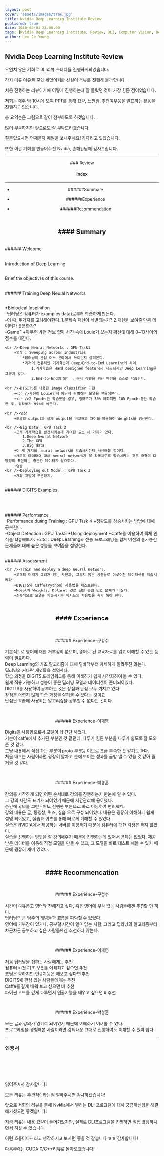 ```yaml
---
layout: post
cover: 'assets/images/tree.jpg'
title: Nvidia Deep Learning Institute Review
published: true
date: 2020-05-03 22:00:00
tags: [Nvidia Deep Learning Institute, Review, DLI, Computer Vision, Deep Learning, Machine Learning]
author: Lee Je Young
---
```


## Nvidia Deep Learning Institute Review<br />

우연치 않은 기회로 DLI리뷰 스터디들 진행하게되었습니다.

각자 다른 이유로 모인 세명이지만 성실이 리뷰를 진행해 볼까합니다.

처음 진행하는 리뷰이기에 어떻게 진행하는지 잘 몰랐던 것이 가장 힘든 점이었습니다.

저희는 매주 밤 10시에 모여 PPT를 통해 요약, 느낀점, 추천여부등을 발표하는 활동을 진행하고 있습니다.

총 요약본은 그림으로 같이 첨부하도록 하겠습니다.

많이 부족하지만 앞으로도 잘 부탁드리겠습니다.

질문있으시면 언제든지 메일을 보내주세요! 기다리고 있겠습니다.

또한 이런 기회를 만들어주신 Nvidia, 손해인님께 감사드립니다.

<hr />
<center>
### Review

<amp-img src="{{ site.baseurl }}assets/DLI_Computer_Vision/Review/1.png" width="656" height="400" layout="responsive" alt="" class="mb3"></amp-img>

#### Index<br />
---

- ######Summary

- ######Experience

- ######Recommendation

</center>



<br /><center>#### Summary</center>
---

<br />###### Welcome

<br />Introduction of Deep Learning

<br />Brief the objectives of this course.

<br />###### Training Deep Neural Networks

<br />*Biological Inspiration
	<br />-딥러닝은 컴퓨터가 examples(data)로부터 학습하게 만든다.
	<br />-이 때, 두가지를 고려해야한다.
		1.문제속 패턴이 식별되는가?
		2.패턴을 보여줄 만큼 데이터가 충분한가?
	<br />-Game 1
		+아무런 사전 정보 없이 사진 속에 Louie가 있는지 확신에 대해 0~10사이의 점수를 매긴다.
		
	<br />-Deep Neural Networks : GPU Task1
		+영상 : Sweeping across industries
			*딥러닝이 산업 어느 분야에서 쓰이는지 살펴본다.
			*과거의 전통적인 기계학습과 Deep/End-to-End Learning의 차이
				1.기계학습은 Hand designed feature가 제공되지만 Deep Learning은 그렇지 않다.
				2.End-to-End의 의미 : 문제 식별을 위한 패턴을 스스로 학습한다.
				
	<br />-DIGITS를 이용한 Image classifier 구현
		+<br />사진이 Louie인지 아닌지 판별하는 모델을 만들어본다.
		+<br />2 Epochs만 학습했을 경우, 정확도가 50% 이하지만 100 Epochs동안 학습한 후, 정확도가 99%에 이른다.
		
	<br />-영상
		+모델의 output과 실제 output을 비교하고 차이를 이용하여 Weights를 갱신한다.
		
	<br />-Big Data : GPU Task 2
		+근래 기계학습을 발전시키는데 기여한 요소 세 가지가 있다.
			1.Deep Neural Network
			2.The GPU
			3.Big data
		+이 세 가지를 neural network를 학습시키는데 사용해볼 것이다.
		+새로운 데이터에 대해 neural network가 잘 작동하도록 학습시키는 것은 환경의 다양성이 표현되는 충분한 데이터가 필요하다.
		+영상
	<br />-Deploying out Model : GPU Task 3
		+개와 고양이 구분하기.
		
	
<br />###### DIGITS Examples
<br />
<amp-img src="{{ site.baseurl }}assets/DLI_Computer_Vision/Review/9.png" width="656" height="400" layout="responsive" alt="" class="mb3"></amp-img>
<br />
<amp-img src="{{ site.baseurl }}assets/DLI_Computer_Vision/Review/10.png" width="656" height="400" layout="responsive" alt="" class="mb3"></amp-img>
<br />
<amp-img src="{{ site.baseurl }}assets/DLI_Computer_Vision/Review/11.png" width="656" height="400" layout="responsive" alt="" class="mb3"></amp-img>

<br />###### Performance
	<br />-Performance during Training : GPU Task 4
		+정확도를 상승시키는 방법에 대해 공부한다.
	<br />-Object Detection : GPU Task5
		+Using deployment
		+Caffe를 이용하여 객체 인식을 학습해보자.
		+의의 : Deep Learning과 전통 프로그래밍을 합쳐 이전의 불가능한 문제들에 대해 높은 성능을 보여줌을 설명한다.
		
<br />###### Assessment
	
	<br />-Train and deploy a deep neural network.
		+고래의 머리가 그려져 있는 사진과, 그렇지 않은 사진들로 이루어진 데이터셋을 학습시켜라. 
		+DIGITS와 Caffe(Python) 사용법을 테스트한다.
		+Model과 Weights, Dataset 경로 설정 관련 빈칸 문제가 나온다.
		+최종적으로 모델을 학습시키는 메서드의 사용법을 숙지 해야 한다.
		

<br /><center>#### Experience</center>
---
<br /><center>###### Experience-구정수</center>
<br />기본적으로 영어에 대한 거부감이 없으며, 영어로 된 교육자료를 읽고 이해할 수 있는 능력이 필요하다.
<br />Deep Learning의 기초 알고리즘에 대해 밑바닥부터 자세하게 알려주진 않는다. 
<br />딥러닝의 커다란 개념들을 설명한다.
<br />학습 과정을 DIGITS 프레임워크를 통해 이해하기 쉽게 시각화하여 볼 수 있다.
<br />쉽게 적용 가능하고 성능이 좋은 딥러닝 모델과 데이터셋이 준비되어있다. 
<br />DIGITS를 사용하여 공부하는 것은 장점과 단점 모두 가지고 있다.
<br />장점은 어렵지 않게 학습 과정을 살펴볼 수 있다는 것이고
<br />단점은 학습에 사용되는 알고리즘을 공부할 수 없다는 것이다.

<br /><center>###### Experience-이제영</center>
<br />Digits을 사용함으로써 모델이 더 간단 해졌다.
<br />기본이 caffe에서 추가된 부분인 것 같던데, 다루기 힘든 부분을 다루기 쉽도록 잘 도와준 것 같다.
<br />그냥 내용에서 직접 하는 부분이 proto 부분등 이므로 조금 부족한 것 같기도 하다.
<br />처음 배우는 사람이라면 굉장히 알차고 눈에 보이는 성과를 금방 낼 수 있을 것 같아 즐거울 것 같다.

<br /><center>###### Experience-박경훈</center>
<br />강의를 시작하게 되면 어떤 순서대로 강의를 진행하는지 한눈에 알 수 있다. 
<br />그 강의 시간도 표기가 되어있기 때문에 시간관리에 용이했다. 
<br />중간에 강의를 그만두어도 진행한 부분으로 바로 이동하여 편리했다. 
<br />강의 내용은 글, 동영상, 퀴즈, 실습 으로 구성 되어있다.  내용은 굉장히 이해하기 쉽게 설명 되어있고, 실습과 퀴즈를 통해  빠르게 이해할 수 있었다.
<br />실습은 NVIDIA에서 제공하는 서버를 이용하기 때문에 컴퓨터에 대한 걱정은 하지 않았다.
<br />실습을 진행하는 방법을 잘 강의해주기 때문에 진행하는데 있어서 문제는 없었다. 제공 받은 데이터를 이용해 직접 모델을 만들 수 있고, 그 모델을 바로 테스트 해볼 수 있기 때문에 굉장히 재미 있었다.


<br /><center>#### Recommendation</center>
---

<br /><center>###### Experience-구정수</center>
<br />시간이 여유롭고 영어와 친해지고 싶다, 혹은 영어에 부담 없는 사람들에겐 추천할 만 하다.
<br />딥러닝의 큰 범주의 개념들과 흐름을 파악할 수 있었다. 
<br />영어에 거부감이 있거나, 공부할 시간이 얼마 없는 사람, 그리고 딥러닝의 알고리즘부터 차근차근 공부하고 싶은 사람들에겐 추천하지 않는다.

<br /><center>###### Experience-이제영</center>
<br />처음 딥러닝을 접하는 사람에게는 추천
<br />컴퓨터 비전 기초 부분을 이해하고 싶으면 추천
<br />코딩은 약하지만 인공지능은 해보고 싶다면 추천
<br />DIGITS에 관심 있는 사람들에게는 추천
<br />Caffe를 깊게 배워 보고 싶으면 비 추천
<br />파이썬 코드를 깊게 다루면서 인공지능을 배우고 싶으면 비추천

<br /><center>###### Experience-박경훈</center>
<br />모든 글과 강의가 영어로 되어있기 때문에 이해하기 어려울 수 있다.
<br />프로그래밍을 경험해본 사람이라면 강의내용 그대로 진행하여도 이해할 수 있어 쉽다.


<hr />

### 인증서

<amp-img src="{{ site.baseurl }}assets/DLI_Computer_Vision/In/Fundamentals_of_DL_for_Computer_Vision_institute_구정수.png" width="656" height="400" layout="responsive" alt="" class="mb3"></amp-img>
<br />
<amp-img src="{{ site.baseurl }}assets/DLI_Computer_Vision/In/Fundamentals_of_DL_for_Computer_Vision_institute_박경훈.png" width="656" height="400" layout="responsive" alt="" class="mb3"></amp-img>
<br />
<amp-img src="{{ site.baseurl }}assets/DLI_Computer_Vision/In/Fundamentals_of_DL_for_Computer_Vision_institute_이제영.png" width="656" height="400" layout="responsive" alt="" class="mb3"></amp-img>

<br />

읽어주셔서 감사합니다!

모든 리뷰는 주관적이라는점 알아주시면 감사하겠습니다!

앞으로 저희의 리뷰를 통해 Nvidia에서 열리는 DLI 프로그램에 대해 궁금하신점을 해결해가셨으면 좋겠습니다!

지금 리뷰는 내용 요약이 들어가있지만, 실제로 DLI프로그램을 진행하면 직접 코딩하시면서 하실 수 있습니다.

이런 흐름이다~ 라고 생각하시고 보시면 좋을 것 같습니다 ㅎㅎ 감사합니다!

다음주에는 CUDA C/C++리뷰로 돌아오겠습니다!
